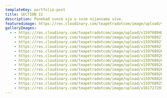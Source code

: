 ```yaml
---
templateKey: portfolio-post
title: SECTION II
description: Ponekad sunce sja u svim nijansama sive.
featuredimage: https://res.cloudinary.com/teapetradotcom/image/upload/v1597688882/177952_4191846200840_934018220_o_l9mvcx.jpg
galleryImages:
  - - https://res.cloudinary.com/teapetradotcom/image/upload/v1597689403/Portfolio/Lifestyle%20-%20Section%202/_mg_2900_euiea1.jpg
    - https://res.cloudinary.com/teapetradotcom/image/upload/v1597689277/Portfolio/Lifestyle%20-%20Section%202/1272882_10202204086850026_1849427322_o_ouigpp.jpg
    - https://res.cloudinary.com/teapetradotcom/image/upload/v1597689271/Portfolio/Lifestyle%20-%20Section%202/259586_4427524332646_1026770653_o_uuvjj5.jpg
    - https://res.cloudinary.com/teapetradotcom/image/upload/v1597689270/Portfolio/Lifestyle%20-%20Section%202/778673_10202181696770288_1850359283_o_z1hs3w.jpg
    - https://res.cloudinary.com/teapetradotcom/image/upload/v1597689268/Portfolio/Lifestyle%20-%20Section%202/1381478_10202202437928804_1450722199_n_qfbxj7.jpg
    - https://res.cloudinary.com/teapetradotcom/image/upload/v1597689268/Portfolio/Lifestyle%20-%20Section%202/20664451_10214007904058079_4257298223498864415_n_v5iylq.jpg
    - https://res.cloudinary.com/teapetradotcom/image/upload/v1597689267/Portfolio/Lifestyle%20-%20Section%202/1378831_10202189750851635_371898375_n_uioy6e.jpg
    - https://res.cloudinary.com/teapetradotcom/image/upload/v1597689266/Portfolio/Lifestyle%20-%20Section%202/621966_4442598709496_1188228950_o_izrufj.jpg
    - https://res.cloudinary.com/teapetradotcom/image/upload/v1597689266/Portfolio/Lifestyle%20-%20Section%202/705347_4939227724911_1330504855_o_lez8f3.jpg
    - https://res.cloudinary.com/teapetradotcom/image/upload/v1597689262/Portfolio/Lifestyle%20-%20Section%202/603424_10202297229618537_1079725964_n_nn46yl.jpg
    - https://res.cloudinary.com/teapetradotcom/image/upload/v1597689260/Portfolio/Lifestyle%20-%20Section%202/278348_4564698281909_1835157148_o_gy9tvh.jpg
    - https://res.cloudinary.com/teapetradotcom/image/upload/v1597689257/Portfolio/Lifestyle%20-%20Section%202/405235_4458740473030_1807437527_n_vbc89n.jpg
    - https://res.cloudinary.com/teapetradotcom/image/upload/v1617272936/10-_portofolio_drdqg0.jpg
---
```

